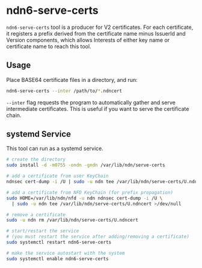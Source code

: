 # ndn6-serve-certs

`ndn6-serve-certs` tool is a producer for V2 certificates.
For each certificate, it registers a prefix derived from the certificate name minus IssuerId and Version components, which allows Interests of either key name or certificate name to reach this tool.

## Usage

Place BASE64 certificate files in a directory, and run:

```bash
ndn6-serve-certs --inter /path/to/*.ndncert
```

`--inter` flag requests the program to automatically gather and serve intermediate certificates.
This is useful if you want to serve the certificate chain.

## systemd Service

This tool can run as a systemd service.

```bash
# create the directory
sudo install -d -m0755 -ondn -gndn /var/lib/ndn/serve-certs

# add a certificate from user KeyChain
ndnsec cert-dump -i /U | sudo -u ndn tee /var/lib/ndn/serve-certs/U.ndncert >/dev/null

# add a certificate from NFD KeyChain (for prefix propagation)
sudo HOME=/var/lib/ndn/nfd -u ndn ndnsec cert-dump -i /U \
  | sudo -u ndn tee /var/lib/ndn/serve-certs/U.ndncert >/dev/null

# remove a certificate
sudo -u ndn rm /var/lib/ndn/serve-certs/U.ndncert

# start/restart the service
# (you must restart the service after adding/removing a certificate)
sudo systemctl restart ndn6-serve-certs

# make the service autostart with the system
sudo systemctl enable ndn6-serve-certs
```
